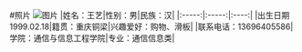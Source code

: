 #照片
![图片](https://thumbnail0.baidupcs.com/thumbnail/ff43491c48442612a1c6bdce2819307c?fid=2754653472-250528-220875849927141&time=1523286000&rt=sh&sign=FDTAER-DCb740ccc5511e5e8fedcff06b081203-d3XFc%2BGexG809gaS%2Br1qlB36A%2FU%3D&expires=8h&chkv=0&chkbd=0&chkpc=&dp-logid=9213179980974149372&dp-callid=0&size=c710_u400&quality=100&vuk=-&ft=video)
|姓名：王艺|性别：男|民族：汉|
|:-----:|:-----:|:----:|
|出生日期1999.02.18|籍贯：重庆铜梁|兴趣爱好：购物、滑板|
|联系电话：13696405586|学院：通信与信息工程学院|专业：通信信息类|
